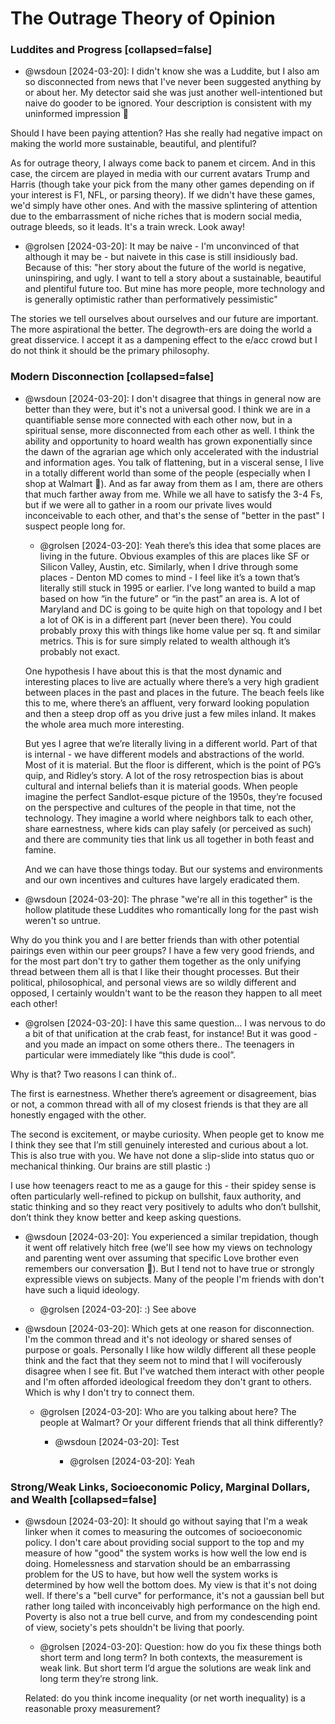 # The Outrage Theory of Opinion

### Luddites and Progress [collapsed=false]
- @wsdoun [2024-03-20]: I didn't know she was a Luddite, but I also am so disconnected from news that I've never been suggested anything by or about her. My detector said she was just another well-intentioned but naive do gooder to be ignored. Your description is consistent with my uninformed impression 🤣

Should I have been paying attention? Has she really had negative impact on making the world more sustainable, beautiful, and plentiful?

As for outrage theory, I always come back to panem et circem. And in this case, the circem are played in media with our current avatars Trump and Harris (though take your pick from the many other games depending on if your interest is F1, NFL, or parsing theory). If we didn't have these games, we'd simply have other ones. And with the massive splintering of attention due to the embarrassment of niche riches that is modern social media, outrage bleeds, so it leads. It's a train wreck. Look away!

  - @grolsen [2024-03-20]: It may be naive - I'm unconvinced of that although it may be - but naivete in this case is still insidiously bad. Because of this: "her story about the future of the world is negative, uninspiring, and ugly. I want to tell a story about a sustainable, beautiful and plentiful future too. But mine has more people, more technology and is generally optimistic rather than performatively pessimistic"
 
  The stories we tell ourselves about ourselves and our future are important. The more aspirational the better. The degrowth-ers are doing the world a great disservice. I accept it as a dampening effect to the e/acc crowd but I do not think it should be the primary philosophy.

### Modern Disconnection [collapsed=false]
- @wsdoun [2024-03-20]: I don't disagree that things in general now are better than they were, but it's not a universal good. I think we are in a quantifiable sense more connected with each other now, but in a spiritual sense, more disconnected from each other as well. I think the ability and opportunity to hoard wealth has grown exponentially since the dawn of the agrarian age which only accelerated with the industrial and information ages. You talk of flattening, but in a visceral sense, I live in a totally different world than some of the people (especially when I shop at Walmart 🤣). And as far away from them as I am, there are others that much farther away from me. While we all have to satisfy the 3-4 Fs, but if we were all to gather in a room our private lives would inconceivable to each other, and that's the sense of "better in the past" I suspect people long for.

  - @grolsen [2024-03-20]: Yeah there’s this idea that some places are living in the future. Obvious examples of this are places like SF or Silicon Valley, Austin, etc. Similarly, when I drive through some places - Denton MD comes to mind - I feel like it’s a town that’s literally still stuck in 1995 or earlier.  I’ve long wanted to build a map based on how “in the future” or “in the past” an area is. A lot of Maryland and DC is going to be quite high on that topology and I bet a lot of OK is in a different part (never been there). You could probably proxy this with things like home value per sq. ft and similar metrics. This is for sure simply related to wealth although it’s probably not exact.

  One hypothesis I have about this is that the most dynamic and interesting places to live are actually where there’s a very high gradient between places in the past and places in the future. The beach feels like this to me, where there’s an affluent, very forward looking population and then a steep drop off as you drive just a few miles inland. It makes the whole area much more interesting.

  But yes I agree that we’re literally living in a different world.  Part of that is internal - we have different models and abstractions of the world.  Most of it is material. But the floor is different, which is the point of PG’s quip, and Ridley’s story.
  A lot of the rosy retrospection bias is about cultural and internal beliefs than it is material goods. When people imagine the perfect Sandlot-esque picture of the 1950s, they’re focused on the perspective and cultures of the people in that time, not the technology.  They imagine a world where neighbors talk to each other, share earnestness, where kids can play safely (or perceived as such) and there are community ties that link us all together in both feast and famine.

  And we can have those things today. But our systems and environments and our own incentives and cultures have largely eradicated them.


- @wsdoun [2024-03-20]: The phrase "we're all in this together" is the hollow platitude these Luddites who romantically long for the past wish weren't so untrue.

Why do you think you and I are better friends than with other potential pairings even within our peer groups? I have a few very good friends, and for the most part don't try to gather them together as the only unifying thread between them all is that I like their thought processes. But their political, philosophical, and personal views are so wildly different and opposed, I certainly wouldn't want to be the reason they happen to all meet each other!

  - @grolsen [2024-03-20]: I have this same question... I was nervous to do a bit of that unification at the crab feast, for instance! But it was good - and you made an impact on some others there.. The teenagers in particular were immediately like “this dude is cool”.

  Why is that? Two reasons I can think of..

  The first is earnestness. Whether there’s agreement or disagreement, bias or not, a common thread with all of my closest friends is that they are all honestly engaged with the other.

  The second is excitement, or maybe curiosity. When people get to know me I think they see that I’m still genuinely interested and curious about a lot. This is also true with you. We have not done a slip-slide into status quo or mechanical thinking. Our brains are still plastic :) 

  I use how teenagers react to me as a gauge for this - their spidey sense is often particularly well-refined to pickup on bullshit, faux authority, and static thinking and so they react very positively to adults who don’t bullshit, don’t think they know better and keep asking questions.

- @wsdoun [2024-03-20]: You experienced a similar trepidation, though it went off relatively hitch free (we'll see how my views on technology and parenting went over assuming that specific Love brother even remembers our conversation 🤣). But I tend not to have true or strongly expressible views on subjects. Many of the people I'm friends with don't have such a liquid ideology.

  - @grolsen [2024-03-20]: :) See above

- @wsdoun [2024-03-20]: Which gets at one reason for disconnection. I'm the common thread and it's not ideology or shared senses of purpose or goals. Personally I like how wildly different all these people think and the fact that they seem not to mind that I will vociferously disagree when I see fit. But I've watched them interact with other people and I'm often afforded ideological freedom they don't grant to others. Which is why I don't try to connect them.

  - @grolsen [2024-03-20]: Who are you talking about here? The people at Walmart? Or your different friends that all think differently?

    - @wsdoun [2024-03-20]: Test

      - @grolsen [2024-03-20]: Yeah


### Strong/Weak Links, Socioeconomic Policy, Marginal Dollars, and Wealth [collapsed=false]
- @wsdoun [2024-03-20]: It should go without saying that I'm a weak linker when it comes to measuring the outcomes of socioeconomic policy. I don't care about providing social support to the top and my measure of how "good" the system works is how well the low end is doing. Homelessness and starvation should be an embarrassing problem for the US to have, but how well the system works is determined by how well the bottom does. My view is that it's not doing well.
If there's a "bell curve" for performance, it's not a gaussian bell but rather long tailed with inconceivably high performance on the high end. Poverty is also not a true bell curve, and from my condescending point of view, society's pets shouldn't be living that poorly.

  - @grolsen [2024-03-20]: Question: how do you fix these things both short term and long term? In both contexts, the measurement is weak link. But short term I’d argue the solutions are weak link and long term they’re strong link.

  Related: do you think income inequality (or net worth inequality) is a reasonable proxy measurement?
